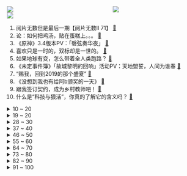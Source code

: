 <div >
	<a style="float:left;width:55%;" href = "https://github.com/anuraghazra/github-readme-stats">
	 <img src = "https://github-readme-stats.vercel.app/api?username=iuuuuuaena&theme=buefy&show_icons=true"/>
	</a>
	<a  style="float:right;width:45%" href = "https://github.com/anuraghazra/github-readme-stats">
	 <img  src="https://github-readme-stats.vercel.app/api/top-langs/?username=anuraghazra&layout=compact"/>
	</a>
	</div>

[![](https://img.shields.io/badge/jxd-@jxdgogogo.xyz-yellowgreen.svg)](https://www.jxdgogogo.xyz)<br>
1. 阅片无数但是最后一期【阅片无数Ⅱ 71】 [:link:](//www.bilibili.com/video/BV1d44y197xi) <br>
2. 论：如何把鸡汤，贴在蛋糕上。。。 [:link:](//www.bilibili.com/video/BV1qg411x7Aw) <br>
3. 《原神》3.4版本PV：「磬弦奏华夜」 [:link:](//www.bilibili.com/video/BV1fR4y127PT) <br>
4. 喜欢只是一时的，双标却是一世的。 [:link:](//www.bilibili.com/video/BV1wP411F7nG) <br>
5. 如果地球有变，怎么带着全人类跑路？ [:link:](//www.bilibili.com/video/BV1A3411S7ai) <br>
6. 《未定事件簿》「故城黎明的回响」活动PV：天地盟誓，人间为谁春 [:link:](//www.bilibili.com/video/BV1Z24y1Y7zP) <br>
7. “赐我，回到2019的那个盛夏” [:link:](//www.bilibili.com/video/BV1CG4y1m7cf) <br>
8. 《没想到我也有给阿b颁奖的一天》 [:link:](//www.bilibili.com/video/BV1cd4y1E7m6) <br>
9. 跟我签订契约，成为乡村教师吧！ [:link:](//www.bilibili.com/video/BV16Y411m7at) <br>
10. 什么是“科技与狠活”，你真的了解它的含义吗？ [:link:](//www.bilibili.com/video/BV1j3411S7Nt) <br>
<details>
<summary>10 ~ 20</summary>

11. 世界上最差的up主和她消失的整整345天 [:link:](//www.bilibili.com/video/BV1uG4y1L7dN) <br>
12. 不能为毒枭洗白！ [:link:](//www.bilibili.com/video/BV11W4y157zU) <br>
13. 中国56民族服装，气势不能输 [:link:](//www.bilibili.com/video/BV1cA411D7Pu) <br>
14. 25岁的我当了最年轻的政协委员！没有骄傲喔₍ᐢ⸝⸝›  ̫ ‹⸝⸝ᐢ₎ [:link:](//www.bilibili.com/video/BV1q84y1Y7qr) <br>
15. 吃之前觉得是智商税，结果吃上瘾了 [:link:](//www.bilibili.com/video/BV1r24y1v7Ji) <br>
16. 第一次在兄弟面前展示才艺 [:link:](//www.bilibili.com/video/BV1ND4y1L7rS) <br>
17. 羌羌羌羌羌羌羌族小煞 ！ [:link:](//www.bilibili.com/video/BV1aY411m7z2) <br>
18. 不同类型的人被骂时的反应 [:link:](//www.bilibili.com/video/BV1D14y1g7ZJ) <br>
19. 我，周树人，努力活成一个人，并向人间喊了一声“别跪着了！” [:link:](//www.bilibili.com/video/BV1W14y1G741) <br>
</details>
<details>
<summary>19 ~ 20</summary>

20. 天王老子来了也得加钱 [:link:](//www.bilibili.com/video/BV1jD4y1V7fL) <br>
21. 亲身体验《体罚神器》，皮开肉绽真不是开玩笑 [:link:](//www.bilibili.com/video/BV15D4y1L7tf) <br>
22. 哔哩哔哩年度大冤种 做了两年视频没赚一分钱 [:link:](//www.bilibili.com/video/BV1bd4y1E7V6) <br>
23. 米哈游那群疯子 [:link:](//www.bilibili.com/video/BV1xe4y137kT) <br>
24. 你们说，除了优雅永不过时，还有什么？ [:link:](//www.bilibili.com/video/BV1NG4y177Rh) <br>
25. 【提瓦特乐感测试】谁是谁的主题曲？你猜对了几个？😉🏅 [:link:](//www.bilibili.com/video/BV1PR4y1m7uz) <br>
26. 枪战、卧底、濒死…这是“小说”都编不出来的真实边境禁毒故事 [:link:](//www.bilibili.com/video/BV1TG4y1L7F9) <br>
27. 一上午收粉丝400+条投诉！你们关注的童年零食店，督哥来了 [:link:](//www.bilibili.com/video/BV1j44y197kX) <br>
28. 这是一个没头没脑的陷阱！ [:link:](//www.bilibili.com/video/BV1n14y1g7Mi) <br>
</details>
<details>
<summary>28 ~ 30</summary>

29. 这一定就是原片吧9 [:link:](//www.bilibili.com/video/BV1c3411Q7XH) <br>
30. 【真人火影】耗时480小时！超燃还原死门凯！ [:link:](//www.bilibili.com/video/BV1re4y1V769) <br>
31. 22岁的夏天，我攒够了钱，决定出国 [:link:](//www.bilibili.com/video/BV1rA411f7Bo) <br>
32. 张主任：青铜局里怎么混进来个王者 [:link:](//www.bilibili.com/video/BV1CK41127rV) <br>
33. 认罪文学！？！臣一罪：遇你，臣二罪：识你，臣三罪..... [:link:](//www.bilibili.com/video/BV1N3411S7C3) <br>
34. 这届粉丝还真敢说啊。。。 [:link:](//www.bilibili.com/video/BV1vD4y1V7ba) <br>
35. 我和DD的训练视频：开灯训练，这种开关比较难，但是我们还是完成了。看到最后有惊喜。 [:link:](//www.bilibili.com/video/BV1924y1v71q) <br>
36. 【时代少年团】三时有声微电影拍摄花絮 [:link:](//www.bilibili.com/video/BV1tW4y157Rp) <br>
37. 啊？ [:link:](//www.bilibili.com/video/BV1aK411271d) <br>
</details>
<details>
<summary>37 ~ 40</summary>

38. 【祖娅纳惜】我命在我，不属天地！《吾道》高燃戏腔唱木兰！ [:link:](//www.bilibili.com/video/BV1414y1g7rb) <br>
39. 历时一个月的努力，大蛋终于被我收入囊中 [:link:](//www.bilibili.com/video/BV1ER4y1S7P6) <br>
40. 棋手战鹰（x）骑手战鹰（√） [:link:](//www.bilibili.com/video/BV1G3411S7By) <br>
41. 离谱到家了02 ！两社恐去3个UP主家零元购! [:link:](//www.bilibili.com/video/BV1uY41117fz) <br>
42. 用八宝粥罐子开锁 [:link:](//www.bilibili.com/video/BV1QW4y1V7QJ) <br>
43. 冬季骑行东北吉林，没地方住睡在雪地上，网友表示拍完赶紧回宾馆我很无奈 [:link:](//www.bilibili.com/video/BV1eM411a7Ap) <br>
44. 【散人】国产悬疑恐怖 纸嫁衣团队新作《黑暗笔录》（完结共5P） [:link:](//www.bilibili.com/video/BV1T84y1e796) <br>
45. 丞相终章|| 五丈原，殒赤星汉丞相谢幕归天 [:link:](//www.bilibili.com/video/BV1t14y1G7zS) <br>
46. 《玩 糖 大 师》 [:link:](//www.bilibili.com/video/BV1gg41147Sn) <br>
</details>
<details>
<summary>46 ~ 50</summary>

47. 大白熊单挑狼群，1v11大胜归来 [:link:](//www.bilibili.com/video/BV19g411s7vx) <br>
48. 电影最TOP：开喷！2022年度十大烂片盘点 [:link:](//www.bilibili.com/video/BV1cR4y1S7bD) <br>
49. 为了避雨，误入地下城！ [:link:](//www.bilibili.com/video/BV1n84y1e7SP) <br>
50. 今天！我要把绵羊料理家吃空！！！ [:link:](//www.bilibili.com/video/BV1R8411N7MQ) <br>
51. 这么难做的鸡，怪不得差点失传！ [:link:](//www.bilibili.com/video/BV1sK411y7nW) <br>
52. 什么是肝帝，他说.....【2】 [:link:](//www.bilibili.com/video/BV14g411t72p) <br>
53. 小火车查尔斯 #3 结局，查尔斯超进化！我遇到了水怪！ [:link:](//www.bilibili.com/video/BV1c3411S7vD) <br>
54. 【全站最硬核】《中国奇谭》第二话《鹅鹅鹅》深度解析&神秘彩蛋 [:link:](//www.bilibili.com/video/BV1Rg411x7gk) <br>
55. 家人们出大事了！ [:link:](//www.bilibili.com/video/BV1724y1i7XR) <br>
</details>
<details>
<summary>55 ~ 60</summary>

56. 我居然要上春晚了，普通人努力，也可以把生活越过越好 [:link:](//www.bilibili.com/video/BV1de4y1G71z) <br>
57. 《 肥 子 打 工 记 》 [:link:](//www.bilibili.com/video/BV1TY411m7nk) <br>
58. 暴力通关！挑战1W元通关造梦无双#1 [:link:](//www.bilibili.com/video/BV1xW4y157kz) <br>
59. 一生要强的妈妈，买房子都不求人结果跪在了奇趣蛋下，哈哈哈哈 [:link:](//www.bilibili.com/video/BV1oA411S7sn) <br>
60. 有人抓到了一只头上戴“芯片”的鸽子？ [:link:](//www.bilibili.com/video/BV1FG4y177J8) <br>
61. 柯南，利用磁带和国际象棋制造密室！ [:link:](//www.bilibili.com/video/BV1AD4y1L7BH) <br>
62. 小 飞 棍 来 咯 ！【汽油桶快乐阴人流#20】 [:link:](//www.bilibili.com/video/BV1nd4y177zq) <br>
63. 这是一道难度堪比泡面的拌面！那么它的味道究竟如何？ [:link:](//www.bilibili.com/video/BV1YD4y1V72A) <br>
64. 塞诺四色队，很怪，就是很怪… [:link:](//www.bilibili.com/video/BV1TR4y1S7UP) <br>
</details>
<details>
<summary>64 ~ 70</summary>

65. [GOING SEVENTEEN SPECIAL] 寒假特辑: 要管和不管 #2 [:link:](//www.bilibili.com/video/BV1ZM411h7By) <br>
66. 珐露珊：我们院不教做饭啊〖白白剧场〗 [:link:](//www.bilibili.com/video/BV1X3411U74L) <br>
67. 《干了一件大事》 [:link:](//www.bilibili.com/video/BV1R3411U7n7) <br>
68. 赛季第二天，治好了我的精神内耗 [:link:](//www.bilibili.com/video/BV1J24y1i7dx) <br>
69. 2000元的西餐让我吃蚂蚁！用的全是国产食材？真值得还是薅顾客？ [:link:](//www.bilibili.com/video/BV1yg411x7oe) <br>
70. 鹰眼演员被铲车碾压重伤；奇异博士演员或遭到巨额索赔 [:link:](//www.bilibili.com/video/BV1K44y1R762) <br>
71. 15斤重全网最大帝王蟹，可遇不可求，吃一根腿就饱了 [:link:](//www.bilibili.com/video/BV1R3411U7Yb) <br>
72. 在马路边捡到一包毒品后... [:link:](//www.bilibili.com/video/BV1aP4y1e7cg) <br>
73. 围着小太阳，睡成一窝一窝 [:link:](//www.bilibili.com/video/BV1tG4y117tn) <br>
</details>
<details>
<summary>73 ~ 80</summary>

74. 【原神】3.4前瞻直播终于来了！大伟哥亲自上阵，300原石不要忘记领！ [:link:](//www.bilibili.com/video/BV16M411a7XF) <br>
75. 化学老师说...... [:link:](//www.bilibili.com/video/BV1J84y1W7Jp) <br>
76. 狗狗好久没吃肉了去冷库买了点卖不掉的蛋包肠，还有很多鸡蛋黄了 [:link:](//www.bilibili.com/video/BV1e8411E7rz) <br>
77. 足球场解救 [:link:](//www.bilibili.com/video/BV1cG4y127Dg) <br>
78. 要不是这个视频，我可能一辈子都会蒙在鼓里 [:link:](//www.bilibili.com/video/BV1Cv4y1i7ZW) <br>
79. 四岁女童被拐卖了6万 被解救时已离家千里！ [:link:](//www.bilibili.com/video/BV1mg411x7AG) <br>
80. “顶级的猎手，往往以猎物的姿态出现。”迦南cos [:link:](//www.bilibili.com/video/BV1jg411x7FL) <br>
81. 【花小烙】我们发烧的时候身体里都发生了什么？ [:link:](//www.bilibili.com/video/BV1QP4y1e7kY) <br>
82. 上辈子当过特种兵吧 [:link:](//www.bilibili.com/video/BV1qG4y117Bd) <br>
</details>
<details>
<summary>82 ~ 90</summary>

83. 奇怪的海獭，但是日语版 [:link:](//www.bilibili.com/video/BV1dG4y157gn) <br>
84. 聊聊我的游戏史，那段让我白白花了200万人民币，却又格外珍惜的回忆 [:link:](//www.bilibili.com/video/BV16g411W7HQ) <br>
85. 琥珀里面有长颈鹿正常吗？ [:link:](//www.bilibili.com/video/BV1N3411S7t3) <br>
86. 消灭主C暴政 世界属于种门！ [:link:](//www.bilibili.com/video/BV1TP4y1i7QG) <br>
87. 新概念“差劲” [:link:](//www.bilibili.com/video/BV11G4y117pS) <br>
88. 智者欣赏，愚者比较，上次是我的问题，这次重新给09年的学妹拍一组。 [:link:](//www.bilibili.com/video/BV1a84y1e7VM) <br>
89. 开局氪3w6！这期肝爆了！从金框开始的阴阳师！ [:link:](//www.bilibili.com/video/BV1hW4y157Mr) <br>
90. 【自制动画】《你就是...下一个？》太太太 帅 啦！！！！！！！！！！！！！ [:link:](//www.bilibili.com/video/BV1Rg411x73n) <br>
91. 如果姜云升的《浪漫主义》是这几位歌手的歌 [:link:](//www.bilibili.com/video/BV1E3411S7LM) <br>
</details>
<details>
<summary>91 ~ 100</summary>

92. 松鼠：空投掉脸上了 [:link:](//www.bilibili.com/video/BV1c44y1R77f) <br>
93. 春季种菜时间表 [:link:](//www.bilibili.com/video/BV1GG4y177fa) <br>
94. 被迫脱下红蓝战袍的日子能够在国家队赢得一切 这才是命运真正的安排 [:link:](//www.bilibili.com/video/BV1aA411f7oD) <br>
95. 春晚小品预测：《治 脑 病》 [:link:](//www.bilibili.com/video/BV1J24y1e73u) <br>
96. 【JUMP】看了韩国影视剧，发现中国观众太宽容了。 [:link:](//www.bilibili.com/video/BV1Gd4y1E7Ct) <br>
97. 可能你做梦也没有想到，2022年竟然连一首热门歌曲也没有 [:link:](//www.bilibili.com/video/BV18K41127YW) <br>
98. 玩明白的死门凯能有多恐怖？ [:link:](//www.bilibili.com/video/BV1bK41127CB) <br>
99. 仰 望 星 空 派 [:link:](//www.bilibili.com/video/BV1TG4y177Tk) <br>
100. 有一个世界冠军姐姐是什么体验 [:link:](//www.bilibili.com/video/BV11M411h7rc) <br>
</details>

